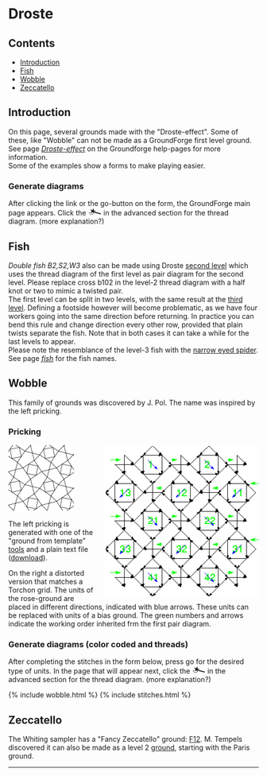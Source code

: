 # Droste

## Contents
* [Introduction](#introduction)
* [Fish](#fish)
* [Wobble](#wobble)
* [Zeccatello](#zeccatello)

## Introduction
On this page, several grounds made with the "Droste-effect". Some of these, like "Wobble" can not be made as a GroundForge first level ground. See page [_Droste-effect_][pg-droste] on the Groundforge help-pages for more information.  
Some of the examples show a forms to make playing easier. 

[pg-droste]: https://d-bl.github.io/GroundForge/help/Droste-effect

### Generate diagrams 
After clicking the link or the <span class="elem">go-button</span> on the form, the GroundForge main page appears.
Click the ![](../images/wand.png) in the advanced section for the thread diagram.
(more explanation?)

## Fish     
_Double fish B2,S2,W3_ also can be made using Droste [second level][F2-223] which uses the thread diagram of the first level as pair diagram for the second level. Please replace <span class="elem">cross b102</span> in the level-2 thread diagram with a <span class="stch">half knot</span> or two to mimic a twisted pair.       
The first level can be split in two levels, with the same result at the [third level][F3-223]. Defining a footside however will become problematic, as we have four workers going into the same direction before returning. In practice you can bend this rule and change direction every other row, provided that plain twists separate the fish. Note that in both cases it can take a while for the last levels to appear.    
Please note the resemblance of the level-3 fish with the [narrow eyed spider][ne-spiders-page]. See page [_fish_][fish-page] for the fish names.

[ne-spiders-page]: https://maetempels.github.io/MAE-gf/docs/spiders#spiders-with-a-narrow-eye
[fish-page]: https://maetempels.github.io/MAE-gf/docs/fish

[F2-223]: https://d-bl.github.io/GroundForge/tiles.html?patchWidth=6&patchHeight=14&b1=ctct&a2=ctct&b3=ct&a4=ctct&b5=ctc&b6=ctcl&a6=ctc&b7=ctc&a7=ctcr&droste2=ctc,b30=tct,b44=a45=b15=b14=tt,b64=a74=ttctctt&tile=-4,5-,-5,5-,-5,21,88&footsideStitch=ctctt&tileStitch=ctct&headsideStitch=ctctt&shiftColsSW=0&shiftRowsSW=7&shiftColsSE=2&shiftRowsSE=7

[F3-223]: https://d-bl.github.io/GroundForge/tiles.html?patchWidth=6&patchHeight=6&a1=ctc&a2=cr&a3=c&a4=lc&droste2=ctc,a10=a11=ctcrr,a20=a21=a40=ctct,a30=ct,,,,&droste3=ctc,a300=tct,a104=a114=ttctctt,a204=a205=a404=a405=tt,&tile=8,1,8,1,&footsideStitch=ctctt&tileStitch=ctct&headsideStitch=ctctt&shiftColsSW=0&shiftRowsSW=4&shiftColsSE=1&shiftRowsSE=4


## Wobble

This family of grounds was discovered by J. Pol. 
The name was inspired by the left pricking.

### Pricking
<img src="../images/wobble.png" style="float: right; margin-left:1em"/>

![](../images/wobble2.png)

The left pricking is generated with one of the "ground from template" 
[tools](https://d-bl.github.io/inkscape-bobbinlace/Ground-from-Template)
and a plain text file (<a href="../data/wobble.txt" download>download</a>).

On the right a distorted version that matches a Torchon grid. 
The units of the rose-ground are placed in different directions, indicated with blue arrows.
These units can be replaced with units of a bias ground.
The green numbers and arrows indicate the working order inherited frm the first pair diagram.

### Generate diagrams (color coded and threads)

After completing the stitches in the form below,
press <span class="elem">go</span> for the desired type of units.
In the page that will appear next, click the ![](../images/wand.png)
in the advanced section for the thread diagram.
(more explanation?)

{% include wobble.html %}
{% include stitches.html %}


## Zeccatello
The Whiting sampler has a "Fancy Zeccatello" ground:
[F12](https://d-bl.github.io/GroundForge/tiles?whiting=F12_P190&patchWidth=16&patchHeight=16&f1=ctc&d1=tctct&b1=ctc&g2=ctctctc&e2=tctct&c2=tctct&a2=ctctctc&f3=ctc&d3=tctct&b3=ctc&g4=ctcrrctc&f4=ctc&e4=ctcllctc&c4=ctcrrctc&b4=ctc&a4=ctcllctc&tile=-4-5-7--,b-5-5-c-,-5-5-5--,a15-58d-&footsideStitch=ctctt&tileStitch=ctc&headsideStitch=ctctt&shiftColsSW=-4&shiftRowsSW=4&shiftColsSE=4&shiftRowsSE=4).
M. Tempels discovered it can also be made as a level 2 
[ground](https://d-bl.github.io/GroundForge/tiles?patchWidth=12&patchHeight=16&c1=clcrct&a1=crclct&d2=ctct&droste2=ctct,c11=a13=ctcllctc,a11=c13=ctcrrctc,d25=c10=c12=c14=ctc,d24=a10=a12=a14,a16=c15=ctctctc&tile=B-C-,---5&footsideStitch=ctctt&tileStitch=ctc&headsideStitch=ctctt&shiftColsSW=-2&shiftRowsSW=2&shiftColsSE=2&shiftRowsSE=2), 
starting with the Paris ground.

***
